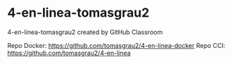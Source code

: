 # 4-en-linea-tomasgrau2
4-en-linea-tomasgrau2 created by GitHub Classroom

Repo Docker: https://github.com/tomasgrau2/4-en-linea-docker
Repo CCI: https://github.com/tomasgrau2/4-en-linea
